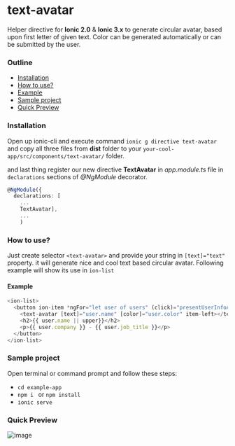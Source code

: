# text-avatar
Helper directive for **Ionic 2.0** & **Ionic 3.x** to generate circular avatar, based upon first letter of given text. Color can be generated automatically or can be submitted by the user.


### Outline
* [Installation](#installation)
* [How to use?](#how-to-use)
* [Example](#example)
* [Sample project](#sample-project)
* [Quick Preview](#quick-preview)

### Installation
Open up ionic-cli and execute command ```ionic g directive text-avatar``` and copy all three files from **dist** folder to your `your-cool-app/src/components/text-avatar/` folder.

and last thing register our new directive **TextAvatar** in *app.module.ts* file in `declarations` sections of *@NgModule* decorator.

```ts
@NgModule({
  declarations: [
    ...
    TextAvatar],
    ...
    )
```


### How to use?
Just create selector `<text-avatar>` and provide your string in `[text]="text"` property. it will generate nice and cool text based circular avatar. Following example will show its use in `ion-list`


#### Example

```ts
<ion-list>
  <button ion-item *ngFor="let user of users" (click)="presentUserInfoAlert(user)">
    <text-avatar [text]="user.name" [color]="user.color" item-left></text-avatar>
    <h2>{{ user.name || upper}}</h2>
    <p>{{ user.company }} - {{ user.job_title }}</p>
  </button>
</ion-list>
```

### Sample project
Open terminal or command prompt and follow these steps:

* ```cd example-app```
* ```npm i ``` or ```npm install ```
* ```ionic serve ```


### Quick Preview
![image](https://cloud.githubusercontent.com/assets/6498132/25268065/c3049e36-2690-11e7-8185-f4cc04d4a47b.png)
